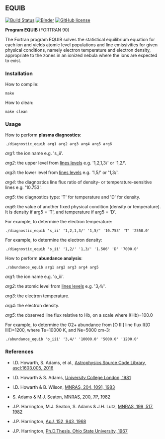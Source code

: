 ## EQUIB
[![Build Status](https://travis-ci.org/equib/EQUIB.svg?branch=master)](https://travis-ci.org/equib/EQUIB)
[![Binder](http://mybinder.org/badge.svg)](http://mybinder.org/repo/equib/equib)
[![GitHub license](https://img.shields.io/aur/license/yaourt.svg)](https://github.com/equib/EQUIB/blob/master/LICENSE)

**Program EQUIB**  (FORTRAN 90)

The Fortran program EQUIB solves the statistical equilibrium equation for each ion and yields atomic level populations and line emissivities for given physical conditions, namely electron temperature and electron density, appropriate to the zones in an ionized nebula where the ions are expected to exist.

### Installation

How to compile:

    make

How to clean:

    make clean

### Usage

How to perform **plasma diagnostics**:

    ./diagnostic_equib arg1 arg2 arg3 arg4 arg5 arg6

*arg1*: the ion name e.g. 's_ii'.

*arg2*: the upper level from [lines levels](https://github.com/equib/EQUIB/blob/master/docs/lineslevels.readme) e.g. '1,2,1,3/' or '1,2/'.

*arg3*: the lower level from [lines levels](https://github.com/equib/EQUIB/blob/master/docs/lineslevels.readme) e.g. '1,5/' or '1,3/'.

*arg4*: the diagnostics line flux ratio of density- or temperature-sensitive lines e.g. '10.753'.

*arg5*: the diagnostics type: 'T' for temperature and 'D' for density.

*arg6*: the value of another fixed physical condition (density or temperature). It is density if arg5 = 'T', and temperature if arg5 = 'D'.

For example, to determine the electron temperature:

    ./diagnostic_equib 's_ii' '1,2,1,3/' '1,5/' '10.753' 'T' '2550.0'

For example, to determine the electron density:

    ./diagnostic_equib 's_ii' '1,2/' '1,3/' '1.506' 'D' '7000.0'

How to perform **abundance analysis**:

    ./abundance_equib arg1 arg2 arg3 arg4 arg5

*arg1*: the ion name e.g. 'o_iii'.

*arg2*: the atomic level from [lines levels](https://github.com/equib/EQUIB/blob/master/docs/lineslevels.readme) e.g. '3,4/'.

*arg3*: the electron temperature.

*arg4*: the electron density.

*arg5*: the observed line flux relative to Hb, on a scale where I(Hb)=100.0

For example, to determine the O2+ abundance from [O III] line flux I([O III])=1200, where Te=10000 K, and Ne=5000 cm-3:

    ./abundance_equib 'o_iii' '3,4/' '10000.0' '5000.0' '1200.0'

### References

* I.D. Howarth, S. Adams, et al., [Astrophysics Source Code Library, ascl:1603.005, 2016](http://adsabs.harvard.edu/abs/2016ascl.soft03005H)

* I.D. Howarth & S. Adams, [University College London, 1981](http://adsabs.harvard.edu/abs/1981ucl..rept.....H)

* I.D. Howarth & B. Wilson, [MNRAS, 204, 1091, 1983](http://adsabs.harvard.edu/abs/1983MNRAS.204.1091H)

* S. Adams & M.J. Seaton, [MNRAS, 200, 7P, 1982](http://adsabs.harvard.edu/abs/1982MNRAS.200P...7A)

* J.P. Harrington, M.J. Seaton, S. Adams & J.H. Lutz, [MNRAS, 199, 517, 1982](http://adsabs.harvard.edu/abs/1982MNRAS.199..517H)

* J.P. Harrington, [ApJ, 152, 943, 1968](http://adsabs.harvard.edu/abs/1968ApJ...152..943H)

* J.P. Harrington, [Ph.D.Thesis, Ohio State University, 1967](http://adsabs.harvard.edu/abs/1967PhDT.........6H)
